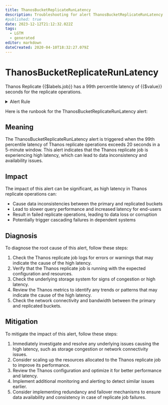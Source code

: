 ```yaml
---
title: ThanosBucketReplicateRunLatency
description: Troubleshooting for alert ThanosBucketReplicateRunLatency
#published: true
date: 2023-12-12T21:12:32.022Z
tags: 
  - LGTM
  - generated
editor: markdown
dateCreated: 2020-04-10T18:32:27.079Z
---
```


# ThanosBucketReplicateRunLatency

Thanos Replicate {{$labels.job}} has a 99th percentile latency of {{$value}} seconds for the replicate operations.

<details>
  <summary>Alert Rule</summary>

{{% rule "thanos/thanos-bucket-replicate.yml" "ThanosBucketReplicateRunLatency" %}}

{{% comment %}}

```yaml
alert: ThanosBucketReplicateRunLatency
expr: (histogram_quantile(0.99, sum by (job) (rate(thanos_replicate_replication_run_duration_seconds_bucket{job=~".*thanos-bucket-replicate.*"}[5m]))) > 20 and  sum by (job) (rate(thanos_replicate_replication_run_duration_seconds_bucket{job=~".*thanos-bucket-replicate.*"}[5m])) > 0)
for: 5m
labels:
    severity: critical
annotations:
    summary: Thanos Bucket Replicate Run Latency (instance {{ $labels.instance }})
    description: |-
        Thanos Replicate {{$labels.job}} has a 99th percentile latency of {{$value}} seconds for the replicate operations.
          VALUE = {{ $value }}
          LABELS = {{ $labels }}
    runbook: https://github.com/srerun/prometheus-alerts/blob/main/content/runbooks/thanos-bucket-replicate/ThanosBucketReplicateRunLatency.md

```

{{% /comment %}}

</details>


Here is the runbook for the ThanosBucketReplicateRunLatency alert:

## Meaning

The ThanosBucketReplicateRunLatency alert is triggered when the 99th percentile latency of Thanos replicate operations exceeds 20 seconds in a 5-minute window. This alert indicates that the Thanos replicate job is experiencing high latency, which can lead to data inconsistency and availability issues.

## Impact

The impact of this alert can be significant, as high latency in Thanos replicate operations can:

* Cause data inconsistencies between the primary and replicated buckets
* Lead to slower query performance and increased latency for end-users
* Result in failed replicate operations, leading to data loss or corruption
* Potentially trigger cascading failures in dependent systems

## Diagnosis

To diagnose the root cause of this alert, follow these steps:

1. Check the Thanos replicate job logs for errors or warnings that may indicate the cause of the high latency.
2. Verify that the Thanos replicate job is running with the expected configuration and resources.
3. Check the underlying storage system for signs of congestion or high latency.
4. Review the Thanos metrics to identify any trends or patterns that may indicate the cause of the high latency.
5. Check the network connectivity and bandwidth between the primary and replicated buckets.

## Mitigation

To mitigate the impact of this alert, follow these steps:

1. Immediately investigate and resolve any underlying issues causing the high latency, such as storage congestion or network connectivity issues.
2. Consider scaling up the resources allocated to the Thanos replicate job to improve its performance.
3. Review the Thanos configuration and optimize it for better performance and latency.
4. Implement additional monitoring and alerting to detect similar issues earlier.
5. Consider implementing redundancy and failover mechanisms to ensure data availability and consistency in case of replicate job failures.